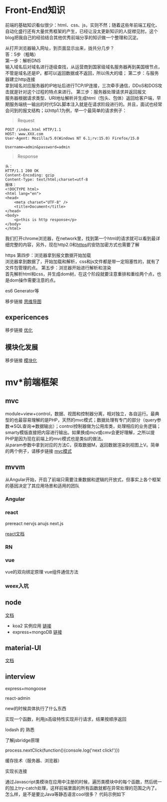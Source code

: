 # Front-End知识
前端的基础知识看似很少：html、css、js，实则不然；随着这些年前端工程化、自动化盛行还有大量优秀框架的产生，已经让没太更新知识的人捉襟见肘。这个blog把我自己的经验结合其他优秀前端分享的知识做一个整理和沉淀。  

从打开浏览器输入网址，到页面显示出来，拢共分几步？  
答：5步（粗略）  
第一步：解析DNS  
输入域名后对域名进行逐级查找，从运营商到国家级域名服务器再到美国根节点，不管是域名还是IP，都可以返回数据或不返回，所以伟大的墙；
第二步：与服务器建立http连接  
拿到域名对应服务器的IP地址后进行TCP/IP连接，三次牵手通信，DDoS和DOS攻击就是针对这个过程的特点来进行。
第三步：服务器处理请求并返回报文  
服务器根据请求类型、URI地址解析并生成html（包头、包体）返回给客户端，早期服务端统一输出的时代SQL脚本注入就是在请求阶段进行的。并且，面试也经常会问到的报文结构；以http1.1为例，举一个最简单的请求例子：
> Request
```
POST /index.html HTTP/1.1
HOST: www.XXX.com
User-Agent: Mozilla/5.0(Windows NT 6.1;rv:15.0) Firefox/15.0

Username=admin&password=admin
```

> Response
```
头：
HTTP/1.1 200 OK
Content-Encoding: gzip
Content-Type: text/html;charset=utf-8
报体：
<!DOCTYPE html>
<html lang="en">
<head>
    <meta charset="UTF-8" />
    <title>Document</title>
</head>
<body>
    <p>this is http response</p>
</body>
</html>
```
我们打开chrome浏览器，在network里，找到第一个html的请求就可以看到最详细完整的内容，另外，现在http2.0和[https](https://github.com/camelwu/experience/blob/master/md/security.md)的安防加密方式也需要了解  

https
第四步：浏览器拿到报文数据开始加载  
浏览器拿到数据了，开始加载和解析，css和js文件都是带一定阻塞性的，就有了文件包管理的点。
第五步：浏览器开始进行解析和渲染  
首先解析html和css，并生成dom树，在这个阶段就要注意重排和重绘两个点，也是dom操作需要注意的点。


es6
Generator等


移步链接 [思维导图](https://github.com/camelwu/experience/blob/master/md/Modular.md) 

## expericences
移步链接 [优化](https://github.com/camelwu/experience/blob/master/md/optimize.md) 
## 模块化发展
移步链接 [模块化](https://github.com/camelwu/experience/blob/master/md/Modular.md) 
# mv*前端框架
## mvc
module+view+control，数据、视图和控制器分离，相对独立，各自运行。最典型的也最容易理解的是PHP，天然的mvc模式；数据处理有专门的部分（query参数=>SQL查询=>数据输出）；control控制器做为公用库类，处理相应的业务逻辑；smarty模版直接把内容进行输出。如果换成mcv或cmv会更好理解，之所以提PHP是因为现在前端上的mvc模式也是类似的做法。  
从param参数中拿到对应的方法C，获取数据M，返回数据渲染到视图上V。简单的两个例子，请移步链接 [mvc模式](https://github.com/camelwu/experience/blob/master/md/mvc.md) 
## mvvm
从Angular开始，开启了前端只需要注重数据和逻辑的开放式，但事实上各个框架的基因决定了其应用场景和适用的团队
### Angular

### react 
prereact
nervjs
anujs
next.js

[react文档](https://doc.react-china.org/docs/refs-and-the-dom.html)
### RN

### vue
vue的双向绑定原理
vue组件通信方法
### weex入坑


## node
[文档](http://javascript.ruanyifeng.com/nodejs/process.html)
+ koa2 实例应用
[链接](http://github.com/camelwu/gome_trade)
+ express+mongoDB
[链接](http://github.com/camelwu/nem)
## material-UI
[文档](https://material-ui.com/getting-started/example-projects/)

## interview

express+mongoose  

react-admin  

new的时候具体执行了什么东西

实现一个函数，利用js高级特性实现并行请求，结果按顺序返回

lodash 的 熟悉



了解jsbridge原理



process.nextClick(function(){console.log('next click!')})


缓存技术（服务器、浏览器）

实现长连接

通过Javascript类模块在应用中注册的时候，遍历类模块中的每个函数，然后统一的加上try-catch处理，这样前端里面的所有函数就都在异常处理的范围之内了。怎么样，是不是要比Java等静态语言cool很多？ 代码示例如下